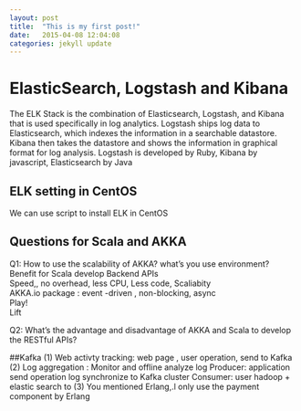 ```yaml
---
layout: post
title:  "This is my first post!"
date:   2015-04-08 12:04:08
categories: jekyll update
---
```

# ElasticSearch, Logstash and Kibana
The ELK Stack is the combination of Elasticsearch, Logstash, and Kibana that is used specifically in log analytics. Logstash ships log data to Elasticsearch, which indexes the information in a searchable datastore. Kibana then takes the datastore and shows the information in graphical format for log analysis.
Logstash is developed by Ruby,  Kibana by javascript, Elasticsearch by Java

## ELK setting in CentOS
We can use script to install ELK in CentOS

## Questions for Scala and AKKA
Q1:  How to use the scalability of AKKA? what’s you use environment?  
Benefit for Scala  develop Backend APIs  
Speed,, no overhead, less CPU,  Less code, Scaliabity  
AKKA.io  package : event -driven , non-blocking, async  
Play!  
Lift  

Q2:  What’s the advantage and disadvantage of AKKA and Scala to develop the RESTful APIs?  

##Kafka
(1)  Web activty tracking:  web page , user operation, send to Kafka
(2)  Log aggregation :  Monitor and offline analyze log
   Producer:   application  send operation log  synchronize  to Kafka cluster
  Consumer:  user hadoop + elastic search  to
(3) You mentioned  Erlang,.l  only use the payment component by Erlang

